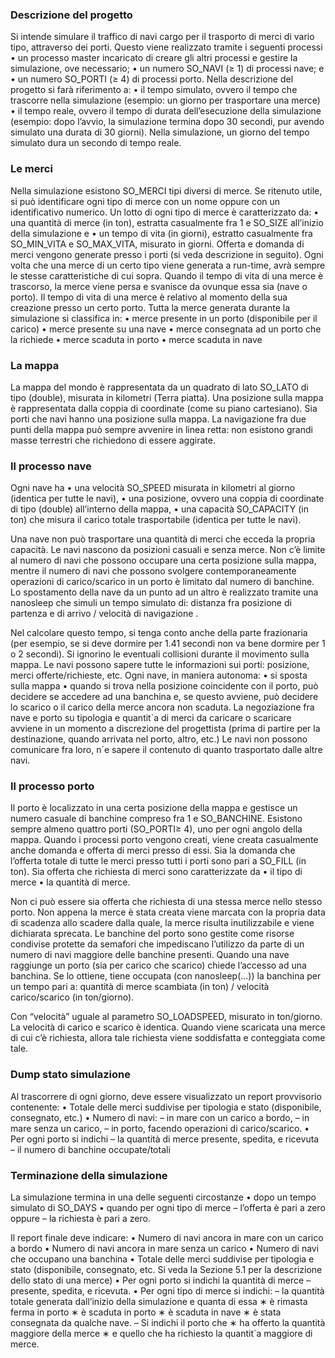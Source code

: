 ### Descrizione del progetto
Si intende simulare il traffico di navi cargo per il trasporto di merci di vario tipo, attraverso dei porti. Questo viene
realizzato tramite i seguenti processi
• un processo master incaricato di creare gli altri processi e gestire la simulazione, ove necessario;
• un numero SO_NAVI (≥ 1) di processi nave; e
• un numero SO_PORTI (≥ 4) di processi porto.
Nella descrizione del progetto si farà riferimento a:
• il tempo simulato, ovvero il tempo che trascorre nella simulazione (esempio: un giorno per trasportare una
merce)
• il tempo reale, ovvero il tempo di durata dell’esecuzione della simulazione (esempio: dopo l’avvio, la simulazione
termina dopo 30 secondi, pur avendo simulato una durata di 30 giorni).
Nella simulazione, un giorno del tempo simulato dura un secondo di tempo reale.

### Le merci
Nella simulazione esistono SO_MERCI tipi diversi di merce. Se ritenuto utile, si può identificare ogni tipo di merce
con un nome oppure con un identificativo numerico. Un lotto di ogni tipo di merce è caratterizzato da:
• una quantità di merce (in ton), estratta casualmente fra 1 e SO_SIZE all’inizio della simulazione e
• un tempo di vita (in giorni), estratto casualmente fra SO_MIN_VITA e SO_MAX_VITA, misurato in giorni.
Offerta e domanda di merci vengono generate presso i porti (si veda descrizione in seguito). Ogni volta che una
merce di un certo tipo viene generata a run-time, avrà sempre le stesse caratteristiche di cui sopra.
Quando il tempo di vita di una merce è trascorso, la merce viene persa e svanisce da ovunque essa sia (nave o
porto). Il tempo di vita di una merce è relativo al momento della sua creazione presso un certo porto.
Tutta la merce generata durante la simulazione si classifica in:
• merce presente in un porto (disponibile per il carico)
• merce presente su una nave
• merce consegnata ad un porto che la richiede
• merce scaduta in porto
• merce scaduta in nave

### La mappa
La mappa del mondo è rappresentata da un quadrato di lato SO_LATO di tipo (double), misurata in kilometri
(Terra piatta). Una posizione sulla mappa è rappresentata dalla coppia di coordinate (come su piano cartesiano).
Sia porti che navi hanno una posizione sulla mappa. La navigazione fra due punti della mappa può sempre avvenire
in linea retta: non esistono grandi masse terrestri che richiedono di essere aggirate.

### Il processo nave
Ogni nave ha
• una velocità SO_SPEED misurata in kilometri al giorno (identica per tutte le navi),
• una posizione, ovvero una coppia di coordinate di tipo (double) all’interno della mappa,
• una capacità SO_CAPACITY (in ton) che misura il carico totale trasportabile (identica per tutte le navi). 

Una nave non può trasportare una quantità di merci che ecceda la propria capacità.
Le navi nascono da posizioni casuali e senza merce. Non c’è limite al numero di navi che possono occupare una
certa posizione sulla mappa, mentre il numero di navi che possono svolgere contemporaneamente operazioni di
carico/scarico in un porto è limitato dal numero di banchine.
Lo spostamento della nave da un punto ad un altro è realizzato tramite una nanosleep che simuli un tempo simulato di:
distanza fra posizione di partenza e di arrivo / velocità di navigazione .

Nel calcolare questo tempo, si tenga conto anche della parte frazionaria (per esempio, se si deve dormire per 1.41
secondi non va bene dormire per 1 o 2 secondi). Si ignorino le eventuali collisioni durante il movimento sulla mappa.
Le navi possono sapere tutte le informazioni sui porti: posizione, merci offerte/richieste, etc. Ogni nave, in
maniera autonoma:
• si sposta sulla mappa
• quando si trova nella posizione coincidente con il porto, può decidere se accedere ad una banchina e, se questo
avviene, può decidere lo scarico o il carico della merce ancora non scaduta.
La negoziazione fra nave e porto su tipologia e quantit`a di merci da caricare o scaricare avviene in un momento a
discrezione del progettista (prima di partire per la destinazione, quando arrivata nel porto, altro, etc.)
Le navi non possono comunicare fra loro, n´e sapere il contenuto di quanto trasportato dalle altre navi.

### Il processo porto
Il porto è localizzato in una certa posizione della mappa e gestisce un numero casuale di banchine compreso fra 1 e
SO_BANCHINE. Esistono sempre almeno quattro porti (SO_PORTI≥ 4), uno per ogni angolo della mappa.
Quando i processi porto vengono creati, viene creata casualmente anche domanda e offerta di merci presso di
essi. Sia la domanda che l’offerta totale di tutte le merci presso tutti i porti sono pari a SO_FILL (in ton). Sia
offerta che richiesta di merci sono caratterizzate da
• il tipo di merce
• la quantità di merce.

Non ci può essere sia offerta che richiesta di una stessa merce nello stesso porto. Non appena la merce è stata
creata viene marcata con la propria data di scadenza allo scadere dalla quale, la merce risulta inutilizzabile e viene
dichiarata sprecata.
Le banchine del porto sono gestite come risorse condivise protette da semafori che impediscano l’utilizzo da
parte di un numero di navi maggiore delle banchine presenti. Quando una nave raggiunge un porto (sia per carico che scarico) 
chiede l’accesso ad una banchina. Se lo ottiene, tiene occupata (con nanosleep(...)) la banchina per un tempo pari a:
quantità di merce scambiata (in ton) / velocità carico/scarico (in ton/giorno).

Con “velocità” uguale al parametro SO_LOADSPEED, misurato in ton/giorno. La velocità di carico e scarico è identica.
Quando viene scaricata una merce di cui c’è richiesta, allora tale richiesta viene soddisfatta e conteggiata come tale.

### Dump stato simulazione
Al trascorrere di ogni giorno, deve essere visualizzato un report provvisorio contenente:
• Totale delle merci suddivise per tipologia e stato (disponibile, consegnato, etc.)
• Numero di navi:
– in mare con un carico a bordo,
– in mare senza un carico,
– in porto, facendo operazioni di carico/scarico.
• Per ogni porto si indichi
– la quantità di merce presente, spedita, e ricevuta
– il numero di banchine occupate/totali

### Terminazione della simulazione
La simulazione termina in una delle seguenti circostanze
• dopo un tempo simulato di SO_DAYS
• quando per ogni tipo di merce
– l’offerta è pari a zero oppure
– la richiesta è pari a zero.

Il report finale deve indicare:
• Numero di navi ancora in mare con un carico a bordo
• Numero di navi ancora in mare senza un carico
• Numero di navi che occupano una banchina
• Totale delle merci suddivise per tipologia e stato (disponibile, consegnato, etc. Si veda la Sezione 5.1 per la
descrizione dello stato di una merce)
• Per ogni porto si indichi la quantità di merce
– presente, spedita, e ricevuta.
• Per ogni tipo di merce si indichi:
– la quantità totale generata dall’inizio della simulazione e quanta di essa
∗ è rimasta ferma in porto
∗ è scaduta in porto
∗ è scaduta in nave
∗ è stata consegnata da qualche nave.
– Si indichi il porto che
∗ ha offerto la quantità maggiore della merce
∗ e quello che ha richiesto la quantit`a maggiore di merce.
